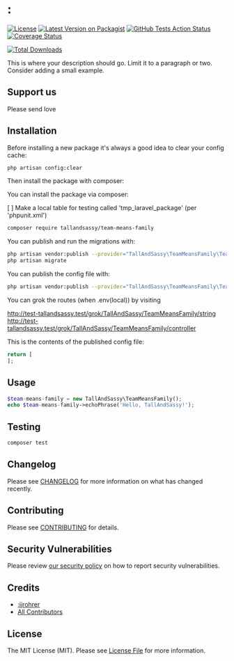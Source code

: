 # :
[![License](https://img.shields.io/github/license/:tallandsassy/:team-means-family)](https://github.com/:tallandsassy/:team-means-family/blob/master/LICENSE.md)
[![Latest Version on Packagist](https://img.shields.io/packagist/v/:tallandsassy/:team-means-family.svg?style=flat-square)](https://packagist.org/packages/:tallandsassy/:team-means-family)
[![GitHub Tests Action Status](https://img.shields.io/github/workflow/status/:tallandsassy/:team-means-family/run-tests?label=tests)](https://github.com/:tallandsassy/:team-means-family/actions?query=workflow%3Arun-tests+branch%3Amaster)
[![Coverage Status](https://coveralls.io/repos/github/:tallandsassy/:team-means-family/badge.svg?branch=master)](https://coveralls.io/github/:tallandsassy/:team-means-family?branch=master)

[![Total Downloads](https://img.shields.io/packagist/dt/:tallandsassy/:team-means-family.svg?style=flat-square)](https://packagist.org/packages/:tallandsassy/:team-means-family)


This is where your description should go. Limit it to a paragraph or two. Consider adding a small example.

## Support us

Please send love

## Installation
Before installing a new package it's always a good idea to clear your config cache:

```bash
php artisan config:clear
```

Then install the package with composer:

You can install the package via composer:

[ ] Make a local table for testing called 'tmp_laravel_package' (per 'phpunit.xml')

```bash
composer require tallandsassy/team-means-family
```

You can publish and run the migrations with:

```bash
php artisan vendor:publish --provider="TallAndSassy\TeamMeansFamily\TeamMeansFamilyServiceProvider" --tag="migrations"
php artisan migrate
```

You can publish the config file with:
```bash
php artisan vendor:publish --provider="TallAndSassy\TeamMeansFamily\TeamMeansFamilyServiceProvider" --tag="config"
```

You can grok the routes (when .env(local)) by visiting 
    
http://test-tallandsassy.test/grok/TallAndSassy/TeamMeansFamily/string
http://test-tallandsassy.test/grok/TallAndSassy/TeamMeansFamily/controller

This is the contents of the published config file:

```php
return [
];
```

## Usage

``` php
$team-means-family = new TallAndSassy\TeamMeansFamily();
echo $team-means-family->echoPhrase('Hello, TallAndSassy!');
```

## Testing

``` bash
composer test
```

## Changelog

Please see [CHANGELOG](CHANGELOG.md) for more information on what has changed recently.

## Contributing

Please see [CONTRIBUTING](.github/CONTRIBUTING.md) for details.

## Security Vulnerabilities

Please review [our security policy](../../security/policy) on how to report security vulnerabilities.

## Credits

- [:jjrohrer](https://github.com/:jjrohrer)
- [All Contributors](../../contributors)

## License

The MIT License (MIT). Please see [License File](LICENSE.md) for more information.

